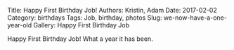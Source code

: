 Title: Happy First Birthday Job!
Authors: Kristin, Adam
Date: 2017-02-02
Category: birthdays
Tags: Job, birthday, photos
Slug: we-now-have-a-one-year-old
Gallery: Happy First Birthday Job

Happy First Birthday Job! What a year it has been.

